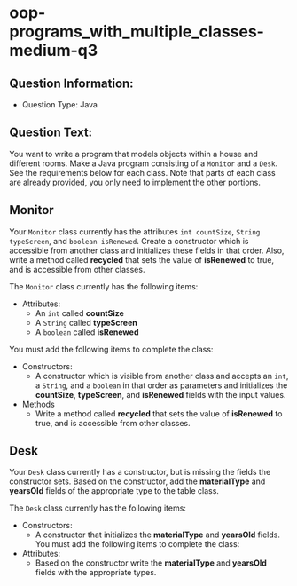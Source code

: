 # oop-programs_with_multiple_classes-medium-q3

## Question Information:

- Question Type: Java

## Question Text:

You want to write a program that models objects within a house and different rooms. Make a Java program
consisting of a `Monitor` and a `Desk`. See the requirements below for each class. Note that parts of each class are
already provided, you only need to implement the other portions.


## Monitor

Your `Monitor` class currently has the attributes `int countSize`, `String typeScreen`,
and `boolean isRenewed`. Create a constructor which is accessible from another class
and initializes these fields in that order. Also, write a method called **recycled** that
sets the value of **isRenewed** to true, and is accessible from other classes.

The `Monitor` class currently has the following items:

- Attributes:
    - An `int` called **countSize**
    - A `String` called **typeScreen**
    - A `boolean` called **isRenewed**

You must add the following items to complete the class:

- Constructors:
    - A constructor which is visible from another class and accepts an `int`, a `String`, and a `boolean` 
  in that order as parameters and initializes the **countSize**,  **typeScreen**,
  and **isRenewed** fields with the input values.
- Methods
    - Write a method called **recycled** that
      sets the value of **isRenewed** to true, and is accessible from other classes.

## Desk

Your `Desk` class currently has a constructor, but is missing the fields the constructor sets. Based on the
constructor, add the **materialType** and **yearsOld** fields of the appropriate type to the table class.


The `Desk` class currently has the following items:

- Constructors:
    - A constructor that initializes the **materialType** and **yearsOld** fields.
You must add the following items to complete the class:
- Attributes:
    - Based on the constructor write the **materialType** and **yearsOld** fields with
  the appropriate types.

